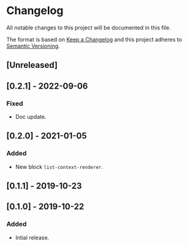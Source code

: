 # Changelog

All notable changes to this project will be documented in this file.

The format is based on [Keep a Changelog](http://keepachangelog.com/en/1.0.0/)
and this project adheres to [Semantic Versioning](http://semver.org/spec/v2.0.0.html).

## [Unreleased]

## [0.2.1] - 2022-09-06

### Fixed
- Doc update.

## [0.2.0] - 2021-01-05

### Added

- New block `list-context-renderer`.

## [0.1.1] - 2019-10-23

## [0.1.0] - 2019-10-22

### Added

- Intial release.
